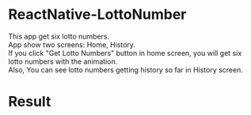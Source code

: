 # ReactNative-LottoNumber

This app get six lotto numbers.<br/>
App show two screens: Home, History.<br/>
If you click "Get Lotto Numbers" button in home screen, you will get six lotto numbers with the animation.<br/>
Also, You can see lotto numbers getting history so far in History screen.

# Result
